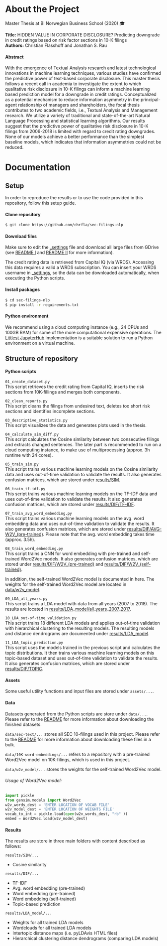 # About the Project

Master Thesis at BI Norwegian Business School (2020) :mortar_board:

**Title:** HIDDEN VALUE IN CORPORATE DISCLOSURE?
Predicting downgrade in credit ratings based on risk factor sections in 10-K filings\
**Authors:** Christian Flasshoff and Jonathan S. Rau

#### Abstract
With the emergence of Textual Analysis research and latest technological innovations in machine learning techniques, various studies have confirmed the predictive power of text-based corporate disclosure. This master thesis follows a recent call in academia to investigate the extent to which qualitative risk disclosure in 10-K filings can inform a machine learning based prediction model for a downgrade in credit ratings. Conceptualized as a potential mechanism to reduce information asymmetry in the principal-agent relationship of managers and shareholders, the focal thesis contributes to two academic fields, i.e., Textual Analysis and Management research. We utilize a variety of traditional and state-of-the-art Natural Language Processing and statistical learning algorithms. Our results suggest that the predictive power of qualitative risk disclosure in 10-K filings from 2006-2018 is limited with regard to credit rating downgrades. None of our models achieve a better performance than the simplest baseline models, which indicates that information asymmetries could not be reduced.


# Documentation

## Setup
In order to reproduce the results or to use the code provided in this repository, follow this setup guide.
#### Clone repository

```bash
$ git clone https://github.com/chrfla/sec-filings-nlp
```

#### Download files
Make sure to edit the [_settings](https://github.com/chrfla/sec-filings-nlp/blob/master/_settings.py) file and download all large files from GDrive (see [README I](https://github.com/chrfla/sec-filings-nlp/blob/master/data/README.md) and [README II](https://github.com/chrfla/sec-filings-nlp/blob/master/data/sec-text/README.md) for more information).


The credit rating data is retrieved from Capital IQ (via WRDS). Accessing this data requires a valid a WRDS subscription. You can insert your WRDS username in [_settings](https://github.com/chrfla/sec-filings-nlp/blob/master/_settings.py), so the data can be downloaded automatically, when executing the Python scripts.

#### Install packages


```bash
$ cd sec-filings-nlp
$ pip install -r requirements.txt
```


#### Python environment
We recommend using a cloud computing instance (e.g., 24 CPUs and 100GB RAM) for some of the more computational expensive operations. The [Littlest JupyterHub](https://tljh.jupyter.org/en/latest/) implementation is a suitable solution to run a Python environment on a virtual machine.



## Structure of repository

#### Python scripts

`01_create_dataset.py`\
This script retrieves the credit rating from Capital IQ, inserts the risk sections from 10K-fillings and merges both components.

`02_clean_reports.py`\
This script cleans the filings from undesired text, deletes too short risk sections and identifies incomplete sections.

`03_descriptive_statistics.py`\
This script visualizes the data and generates plots used in the thesis.

`04_calculate_sim_diff.py`\
This script calculates the Cosine similarity between two consecutive filings and extracts changed sentences. The later part is recommended to run on a cloud computing instance, to make use of multiprocessing (approx. 3h runtime with 24 cores).

`05_train_sim.py`\
This script trains various machine learning models on the Cosine similarity data and uses out-of-time validation to validate the results. It also generates confusion matrices, which are stored under [results/SIM](https://github.com/chrfla/sec-filings-nlp/tree/master/results/SIM).

`06_train_tf-idf.py`\
This script trains various machine learning models on the TF-IDF data and uses out-of-time validation to validate the results. It also generates confusion matrices, which are stored under [results/DIF/TF-IDF](https://github.com/chrfla/sec-filings-nlp/tree/master/results/DIF/TF-IDF).

`07_train_avg_word_embedding.py`\
This script trains various machine learning models on the avg. word embedding data and uses out-of-time validation to validate the results. It also generates confusion matrices, which are stored under [results/DIF/AVG-W2V_(pre-trained)](https://github.com/chrfla/sec-filings-nlp/tree/master/results/DIF/AVG-W2V_(pre-trained)). Please note that the avg. word embedding takes time (approx. 3.5h).

`08_train_word_embedding.py`\
This script trains a CNN for word embedding with pre-trained and self-trained Word2Vec models. It also generates confusion matrices, which are stored under [results/DIF/W2V_(pre-trained)](https://github.com/chrfla/sec-filings-nlp/tree/master/results/DIF/W2V_(pre-trained)) and [results/DIF/W2V_(self-trained)](https://github.com/chrfla/sec-filings-nlp/tree/master/results/DIF/W2V_(self-trained)).

In addition, the self-trained Word2Vec model is documented in here. The weights for the self-trained Word2Vec model are located in [data/w2v_model](https://github.com/chrfla/sec-filings-nlp/tree/master/data/w2v_model).



`09_LDA_all_years.py`\
This script trains a LDA model with data from all years (2007 to 2018). The results are located in [results/LDA_model/all_years_2007_2017](https://github.com/chrfla/sec-filings-nlp/tree/master/results/LDA_model/all_years_2007_2017).


`10_LDA_out-of-time_validation.py`\
This script trains 18 different LDA models and applies out-of-time validation with hierarchical clustering to the resulting models. The resulting models and distance dendrograms are documented under [results/LDA_model](https://github.com/chrfla/sec-filings-nlp/tree/master/results/LDA_model).



`11_LDA_topic_prediction.py`\
This script uses the models trained in the previous script and calculates the topic distributions. It then trains various machine learning models on this topic-based dataset and uses out-of-time validation to validate the results. It also generates confusion matrices, which are stored under [results/DIF/TOPIC](https://github.com/chrfla/sec-filings-nlp/tree/master/results/DIF/TOPIC).


#### Assets
Some useful utility functions and input files are stored under `assets/...`.


#### Data
Datasets generated from the Python scripts are store under `data/...`. Please refer to the [README](https://github.com/chrfla/sec-filings-nlp/blob/master/data/README.md) for more information about downloading the finished datasets.

`data/sec-text/...` stores all SEC 10-filings used in this project. Please refer to the [README](https://github.com/chrfla/sec-filings-nlp/blob/master/data/sec-text/README.md) for more information about downloading these files in a bulk.

`data/10K-word-embeddings/...` refers to a repository with a pre-trained Word2Vec model on 10K-filings, which is used in this project.

`data/w2v_model/...` stores the weights for the self-trained Word2Vec model.
###### Usage of Word2Vec model:
```python
import pickle
from gensim.models import Word2Vec
w2v_words_dest = 'ENTER LOCATION OF VOCAB FILE'
w2v_model_dest = 'ENTER LOCATION OF WEIGHTS FILE'
vocab_to_int = pickle.load(open(w2v_words_dest, "rb" ))
embed = Word2Vec.load(w2v_model_dest)

```



#### Results
The results are store in three main folders with content described as follows:

`results/SIM/...`
- Cosine similarity



`results/DIF/...`
- TF-IDF
- Avg. word embedding (pre-trained)
- Word embedding (pre-trained)
- Word embedding (self-trained)
- Topic-based prediction

`results/LDA_model/...`
- Weights for all trained LDA models
- Wordclouds  for all trained LDA models
- Intertopic distance maps (i.e. pyLDAvis HTML files)
- Hierarchical clustering distance dendrograms (comparing LDA models)
